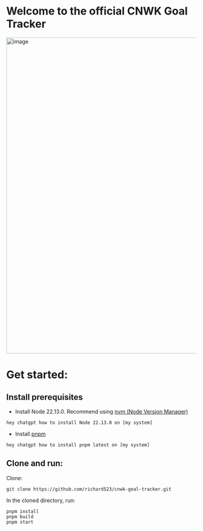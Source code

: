 # Welcome to the official CNWK Goal Tracker
<img width="1401" height="836" alt="image" src="https://github.com/user-attachments/assets/a738fbad-83d5-451f-ab71-d646ded5b4d5" />

# Get started:
## Install prerequisites
- Install Node 22.13.0. Recommend using [nvm (Node Version Manager)](https://github.com/nvm-sh/nvm)
```prompt
hey chatgpt how to install Node 22.13.0 on [my system]
```
- Install [pnpm](https://pnpm.io/installation)
```prompt
hey chatgpt how to install pnpm latest on [my system]
```

## Clone and run:
Clone:
```
git clone https://github.com/richard523/cnwk-goal-tracker.git
```
In the cloned directory, run:
```
pnpm install
pnpm build
pnpm start
```

